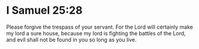 # I Samuel 25:28

Please forgive the trespass of your servant. For the Lord will certainly make my lord a sure house, because my lord is fighting the battles of the Lord, and evil shall not be found in you so long as you live.

